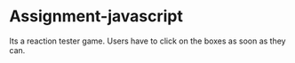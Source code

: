 # Assignment-javascript

Its a reaction tester game.
Users have to click on the boxes as soon as they can.
